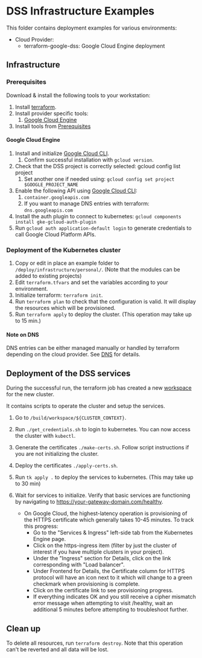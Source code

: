 # DSS Infrastructure Examples

This folder contains deployment examples for various environments:
- Cloud Provider:
  - terraform-google-dss: Google Cloud Engine deployment

## Infrastructure

### Prerequisites
Download & install the following tools to your workstation:

1. Install [terraform](https://developer.hashicorp.com/terraform/downloads).
2. Install provider specific tools:
   1. [Google Cloud Engine](./README.md#google-cloud-engine)
3. Install tools from [Prerequisites](../../../build/README.md)

#### Google Cloud Engine

1. Install and initialize [Google Cloud CLI](https://cloud.google.com/sdk/docs/install-sdk).
   1. Confirm successful installation with `gcloud version`.
2. Check that the DSS project is correctly selected: gcloud config list project
    1. Set another one if needed using: `gcloud config set project $GOOGLE_PROJECT_NAME`
3. Enable the following API using [Google Cloud CLI](https://cloud.google.com/endpoints/docs/openapi/enable-api#gcloud):
    1. `container.googleapis.com`
    2. If you want to manage DNS entries with terraform: `dns.googleapis.com`
4. Install the auth plugin to connect to kubernetes: `gcloud components install gke-gcloud-auth-plugin`
5. Run `gcloud auth application-default login` to generate credentials to call Google Cloud Platform APIs.

### Deployment of the Kubernetes cluster

1. Copy or edit in place an example folder to `/deploy/infrastructure/personal/`. (Note that the modules can be added to existing projects) 
2. Edit `terraform.tfvars` and set the variables according to your environment.
3. Initialize terraform: `terraform init`.
4. Run `terraform plan` to check that the configuration is valid. It will display the resources which will be provisioned.
5. Run `terraform apply` to deploy the cluster. (This operation may take up to 15 min.)

#### Note on DNS

DNS entries can be either managed manually or handled by terraform depending on the cloud provider.
See [DNS](DNS.md) for details.

## Deployment of the DSS services

During the successful run, the terraform job has created a new [workspace](../../../build/workspace/) 
for the new cluster.

It contains scripts to operate the cluster and setup the services.

1. Go to `/build/workspace/${CLUSTER_CONTEXT}`.
2. Run `./get_credentials.sh` to login to kubernetes. You can now access the cluster with `kubectl`.
3. Generate the certificates `./make-certs.sh`. Follow script instructions if you are not initializing the cluster. 
4. Deploy the certificates `./apply-certs.sh`.
5. Run `tk apply .` to deploy the services to kubernetes. (This may take up to 30 min)
6. Wait for services to initialize. Verify that basic services are functioning by navigating to https://your-gateway-domain.com/healthy.

   - On Google Cloud, the highest-latency operation is provisioning of the HTTPS certificate which generally takes 10-45 minutes. To track this progress:
     - Go to the "Services & Ingress" left-side tab from the Kubernetes Engine page.
     - Click on the https-ingress item (filter by just the cluster of interest if you have multiple clusters in your project).
     - Under the "Ingress" section for Details, click on the link corresponding with "Load balancer".
     - Under Frontend for Details, the Certificate column for HTTPS protocol will have an icon next to it which will change to a green checkmark when provisioning is complete.
     - Click on the certificate link to see provisioning progress.
     - If everything indicates OK and you still receive a cipher mismatch error message when attempting to visit /healthy, wait an additional 5 minutes before attempting to troubleshoot further.

## Clean up

To delete all resources, run `terraform destroy`. Note that this operation can't be reverted and all data will be lost.